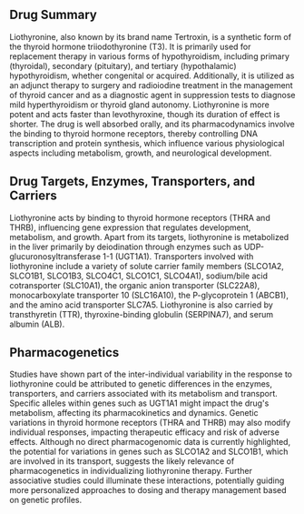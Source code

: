 ## Drug Summary
Liothyronine, also known by its brand name Tertroxin, is a synthetic form of the thyroid hormone triiodothyronine (T3). It is primarily used for replacement therapy in various forms of hypothyroidism, including primary (thyroidal), secondary (pituitary), and tertiary (hypothalamic) hypothyroidism, whether congenital or acquired. Additionally, it is utilized as an adjunct therapy to surgery and radioiodine treatment in the management of thyroid cancer and as a diagnostic agent in suppression tests to diagnose mild hyperthyroidism or thyroid gland autonomy. Liothyronine is more potent and acts faster than levothyroxine, though its duration of effect is shorter. The drug is well absorbed orally, and its pharmacodynamics involve the binding to thyroid hormone receptors, thereby controlling DNA transcription and protein synthesis, which influence various physiological aspects including metabolism, growth, and neurological development.

## Drug Targets, Enzymes, Transporters, and Carriers
Liothyronine acts by binding to thyroid hormone receptors (THRA and THRB), influencing gene expression that regulates development, metabolism, and growth. Apart from its targets, liothyronine is metabolized in the liver primarily by deiodination through enzymes such as UDP-glucuronosyltransferase 1-1 (UGT1A1). Transporters involved with liothyronine include a variety of solute carrier family members (SLCO1A2, SLCO1B1, SLCO1B3, SLCO4C1, SLCO1C1, SLCO4A1), sodium/bile acid cotransporter (SLC10A1), the organic anion transporter (SLC22A8), monocarboxylate transporter 10 (SLC16A10), the P-glycoprotein 1 (ABCB1), and the amino acid transporter SLC7A5. Liothyronine is also carried by transthyretin (TTR), thyroxine-binding globulin (SERPINA7), and serum albumin (ALB).

## Pharmacogenetics
Studies have shown part of the inter-individual variability in the response to liothyronine could be attributed to genetic differences in the enzymes, transporters, and carriers associated with its metabolism and transport. Specific alleles within genes such as UGT1A1 might impact the drug's metabolism, affecting its pharmacokinetics and dynamics. Genetic variations in thyroid hormone receptors (THRA and THRB) may also modify individual responses, impacting therapeutic efficacy and risk of adverse effects. Although no direct pharmacogenomic data is currently highlighted, the potential for variations in genes such as SLCO1A2 and SLCO1B1, which are involved in its transport, suggests the likely relevance of pharmacogenetics in individualizing liothyronine therapy. Further associative studies could illuminate these interactions, potentially guiding more personalized approaches to dosing and therapy management based on genetic profiles.